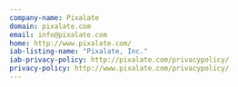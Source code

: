 ```yaml
---
company-name: Pixalate
domain: pixalate.com
email: info@pixalate.com
home: http://www.pixalate.com/
iab-listing-name: "Pixalate, Inc."
iab-privacy-policy: http://pixalate.com/privacypolicy/
privacy-policy: http://www.pixalate.com/privacypolicy/
---
```




